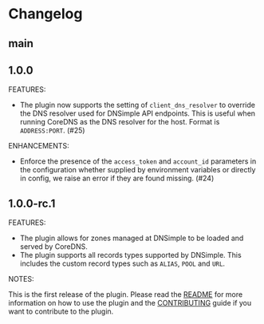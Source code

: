 # Changelog

## main

## 1.0.0

FEATURES:

- The plugin now supports the setting of `client_dns_resolver` to override the DNS resolver used for DNSimple API endpoints. This is useful when running CoreDNS as the DNS resolver for the host. Format is `ADDRESS:PORT`. (#25)

ENHANCEMENTS:

- Enforce the presence of the `access_token` and `account_id` parameters in the configuration whether supplied by environment variables or directly in config, we raise an error if they are found missing. (#24)

## 1.0.0-rc.1

FEATURES:

- The plugin allows for zones managed at DNSimple to be loaded and served by CoreDNS.
- The plugin supports all records types supported by DNSimple. This includes the custom record types such as `ALIAS`, `POOL` and `URL`.

NOTES:

This is the first release of the plugin.
Please read the [README](./README.md) for more information on how to use the plugin and the [CONTRIBUTING](./CONTRIBUTING.md) guide if you want to contribute to the plugin.
